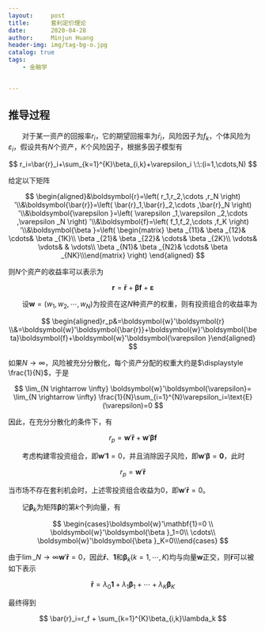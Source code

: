 ```yaml
---
layout:     post
title:      套利定价理论
date:       2020-04-28
author:     Minjun Huang
header-img: img/tag-bg-o.jpg
catalog: true
tags:
    - 金融学


---
```


<head>
    <script src="https://cdn.mathjax.org/mathjax/latest/MathJax.js?config=TeX-AMS-MML_HTMLorMML" type="text/javascript"></script>
    <script type="text/x-mathjax-config">
        MathJax.Hub.Config({
            tex2jax: {
            skipTags: ['script', 'noscript', 'style', 'textarea', 'pre'],
            inlineMath: [['$','$']]
            }
        });
    </script>
</head>

## 推导过程

&emsp;&emsp;对于某一资产的回报率$r_i$，它的期望回报率为$\bar{r}_i$，风险因子为$f_k$，个体风险为$\varepsilon_i$，假设共有$N$个资产，$K$个风险因子，根据多因子模型有



$$
r_i=\bar{r}_i+\sum_{k=1}^{K}\beta_{i,k}+\varepsilon_i \:\:(i=1,\cdots,N)
$$



给定以下矩阵



$$
\begin{aligned}&\boldsymbol{r}=\left( r_1,r_2,\cdots ,r_N \right) '\\&\boldsymbol{\bar{r}}=\left( \bar{r}_1,\bar{r}_2,\cdots ,\bar{r}_N \right) '\\&\boldsymbol{\varepsilon }=\left( \varepsilon _1,\varepsilon _2,\cdots ,\varepsilon _N \right) '\\&\boldsymbol{f}=\left( f_1,f_2,\cdots ,f_K \right) '\\&\boldsymbol{\beta }=\left( \begin{matrix}	\beta _{11}&		\beta _{12}&		\cdots&		\beta _{1K}\\	\beta _{21}&		\beta _{22}&		\cdots&		\beta _{2K}\\	\vdots&		\vdots&		&		\vdots\\	\beta _{N1}&		\beta _{N2}&		\cdots&		\beta _{NK}\\\end{matrix} \right) \end{aligned}
$$



则$N$个资产的收益率可以表示为



$$
\boldsymbol{r}=\boldsymbol{\bar{r}}+\boldsymbol{\beta f}+\boldsymbol{\varepsilon}
$$



&emsp;&emsp;设$\boldsymbol{w}=(w_1,w_2,\cdots,w_N)$为投资在这$N$种资产的权重，则有投资组合的收益率为



$$
\begin{aligned}r_p&=\boldsymbol{w}'\boldsymbol{r} \\&=\boldsymbol{w}'\boldsymbol{\bar{r}}+\boldsymbol{w}'\boldsymbol{\beta}\boldsymbol{f}+\boldsymbol{w}'\boldsymbol{\varepsilon }\end{aligned}
$$



如果$N \rightarrow \infty$，风险被充分分散化，每个资产分配的权重大约是$\displaystyle \frac{1}{N}$，于是


$$
\lim_{N \rightarrow \infty} \boldsymbol{w}'\boldsymbol{\varepsilon}= \lim_{N \rightarrow \infty} \frac{1}{N}\sum_{i=1}^{N}\varepsilon_i=\text{E}(\varepsilon)=0
$$


因此，在充分分散化的条件下，有



$$
r_p = \boldsymbol{w}'\boldsymbol{\bar{r}}+\boldsymbol{w}'\boldsymbol{\beta}\boldsymbol{f}
$$



&emsp;&emsp;考虑构建零投资组合，即$\boldsymbol{w}'\mathbf{1}=0$，并且消除因子风险，即$\boldsymbol{w}'\boldsymbol{\beta}=\mathbf{0}$，此时



$$
r_p=\boldsymbol{w}'\boldsymbol{\bar{r}}
$$



当市场不存在套利机会时，上述零投资组合收益为0，即$\boldsymbol{w}'\boldsymbol{\bar{r}}=0$。



&emsp;&emsp;记$\boldsymbol{\beta}_k$为矩阵$\boldsymbol{\beta}$的第$k$个列向量，有



$$
\begin{cases}\boldsymbol{w}'\mathbf{1}=0 \\	\boldsymbol{w}'\boldsymbol{\beta }_1=0\\	\cdots\\	\boldsymbol{w}'\boldsymbol{\beta }_K=0\\\end{cases}
$$



由于$\displaystyle \lim\_{N \rightarrow \infty} \boldsymbol{w}'\boldsymbol{\bar{r}}=0$，因此$\boldsymbol{\bar{r}}$、$\mathbf{1}$和$\boldsymbol{\beta}_k  (k=1,\cdots, K)$均与向量$\boldsymbol{w}$正交，则$\boldsymbol{\bar{r}}$可以被如下表示

$$
\boldsymbol{\bar{r}} = \lambda_0 \mathbf{1}+\lambda_1\boldsymbol{\beta}_1+\cdots+\lambda_K\boldsymbol{\beta}_K
$$



最终得到


$$
\bar{r}_i=r_f + \sum_{k=1}^{K}\beta_{i,k}\lambda_k
$$


